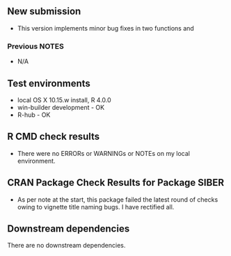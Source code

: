 ## New submission
* This version implements minor bug fixes in two functions and 


### Previous NOTES
* N/A

## Test environments
* local OS X 10.15.w install, R 4.0.0
* win-builder development - OK
* R-hub - OK


## R CMD check results
* There were no ERRORs or WARNINGs or NOTEs on my local environment.

## CRAN Package Check Results for Package SIBER
* As per note at the start, this package failed the latest round of checks owing to vignette title naming bugs. I have rectified all.

## Downstream dependencies
There are no downstream dependencies.

